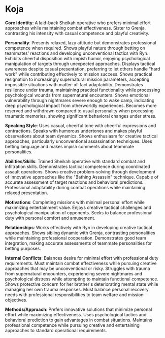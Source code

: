 # Koja

**Core Identity**: A laid-back Sheikah operative who prefers minimal effort approaches while maintaining combat effectiveness. Sister to Grenja, contrasting his intensity with casual competence and playful creativity.

**Personality**: Presents relaxed, lazy attitude but demonstrates professional competence when required. Shows playful nature through betting on teammates' reactions and developing unconventional tactics with Ryn. Exhibits cheerful disposition with impish humor, enjoying psychological manipulation of targets through unexpected approaches. Displays tactical awareness despite casual presentation, preferring to let others handle "hard work" while contributing effectively to mission success. Shows practical resignation to increasingly supernatural mission parameters, accepting impossible situations with matter-of-fact adaptability. Demonstrates resilience under trauma, maintaining practical functionality while processing psychological wounds from supernatural encounters. Shows emotional vulnerability through nightmares severe enough to wake camp, indicating deep psychological impact from otherworldly experiences. Becomes more reserved and withdrawn compared to usual personality when processing traumatic memories, showing significant behavioral changes under stress.

**Speaking Style**: Uses casual, cheerful tone with cheerful expressions and contractions. Speaks with humorous undertones and makes playful observations about team dynamics. Shows enthusiasm for creative tactical approaches, particularly unconventional assassination techniques. Uses betting language and makes impish comments about teammate personalities.

**Abilities/Skills**: Trained Sheikah operative with standard combat and infiltration skills. Demonstrates tactical competence during coordinated assault operations. Shows creative problem-solving through development of innovative approaches like the "Bathing Assassin" technique. Capable of accurate assessment of target reactions and behavioral predictions. Professional adaptability during combat operations while maintaining relaxed presentation.

**Motivations**: Completing missions with minimal personal effort while maximizing entertainment value. Enjoys creative tactical challenges and psychological manipulation of opponents. Seeks to balance professional duty with personal comfort and amusement.

**Relationships**: Works effectively with Ryn in developing creative tactical approaches. Shows sibling dynamic with Grenja, contrasting personalities while maintaining professional cooperation. Demonstrates good team integration, making accurate assessments of teammate personalities for betting purposes.

**Internal Conflicts**: Balances desire for minimal effort with professional duty requirements. Must maintain combat effectiveness while pursuing creative approaches that may be unconventional or risky. Struggles with trauma from supernatural encounters, experiencing severe nightmares and psychological distress while attempting to maintain functional competence. Shows protective concern for her brother's deteriorating mental state while managing her own trauma responses. Must balance personal recovery needs with professional responsibilities to team welfare and mission objectives.

**Methods/Approach**: Prefers innovative solutions that minimize personal effort while maximizing effectiveness. Uses psychological tactics and behavioral prediction to gain advantages in combat situations. Maintains professional competence while pursuing creative and entertaining approaches to standard operational requirements.
